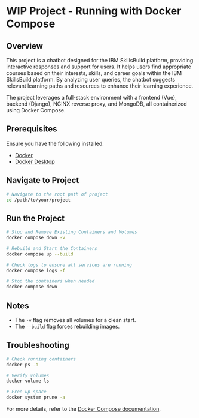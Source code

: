 # WIP Project - Running with Docker Compose

## Overview
This project is a chatbot designed for the IBM SkillsBuild platform, providing interactive responses and support for users. It helps users find appropriate courses based on their interests, skills, and career goals within the IBM SkillsBuild platform. By analyzing user queries, the chatbot suggests relevant learning paths and resources to enhance their learning experience.  

The project leverages a full-stack environment with a frontend (Vue), backend (Django), NGINX reverse proxy, and MongoDB, all containerized using Docker Compose.  

## Prerequisites

Ensure you have the following installed:

- [Docker](https://docs.docker.com/get-docker/)
- [Docker Desktop](https://www.docker.com/products/docker-desktop/)

## Navigate to Project

```sh
# Navigate to the root path of project
cd /path/to/your/project
```
## Run the Project
```sh
# Stop and Remove Existing Containers and Volumes
docker compose down -v

# Rebuild and Start the Containers
docker compose up --build

# Check logs to ensure all services are running
docker compose logs -f

# Stop the containers when needed
docker compose down
```

## Notes

- The `-v` flag removes all volumes for a clean start.
- The `--build` flag forces rebuilding images.

## Troubleshooting

```sh
# Check running containers
docker ps -a

# Verify volumes
docker volume ls

# Free up space
docker system prune -a
```

For more details, refer to the [Docker Compose documentation](https://docs.docker.com/compose/).

